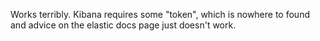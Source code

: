 Works terribly. Kibana requires some "token", which is nowhere to found and advice on the elastic docs page just doesn't work.